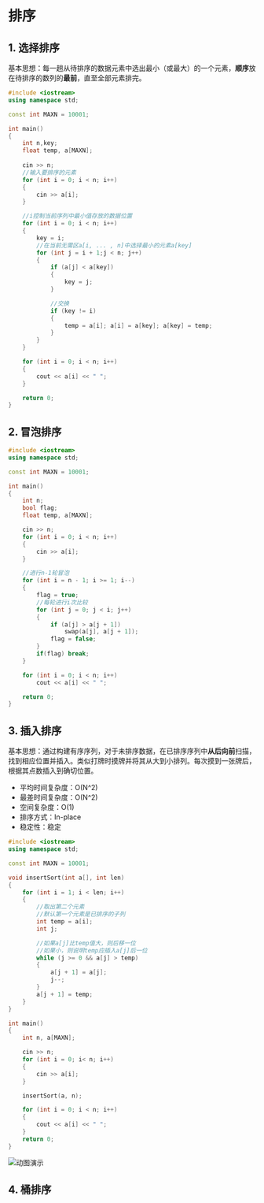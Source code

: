 # 排序

## 1. 选择排序
基本思想：每一趟从待排序的数据元素中选出最小（或最大）的一个元素，**顺序**放在待排序的数列的**最前**，直至全部元素排完。
```c++
#include <iostream>
using namespace std;

const int MAXN = 10001;

int main()
{
    int n,key;
    float temp, a[MAXN];
    
    cin >> n;
    //输入要排序的元素
    for (int i = 0; i < n; i++)
    {
        cin >> a[i];
    }

    //i控制当前序列中最小值存放的数据位置
    for (int i = 0; i < n; i++)
    {
        key = i;
        //在当前无需区a[i, ... , n]中选择最小的元素a[key]
        for (int j = i + 1;j < n; j++)
        {
            if (a[j] < a[key])
            {
                key = j;
            }

            //交换
            if (key != i)
            {
                temp = a[i]; a[i] = a[key]; a[key] = temp;
            }
        }
    }

    for (int i = 0; i < n; i++)
    {
        cout << a[i] << " ";
    }

    return 0;
}
```

## 2. 冒泡排序
```c++
#include <iostream>
using namespace std;

const int MAXN = 10001;

int main()
{
    int n;
    bool flag;
    float temp, a[MAXN];

    cin >> n;
    for (int i = 0; i < n; i++)
    {
        cin >> a[i];
    }

    //进行n-1轮冒泡
    for (int i = n - 1; i >= 1; i--)
    {   
        flag = true;
        //每轮进行i次比较
        for (int j = 0; j < i; j++)
        {
            if (a[j] > a[j + 1])
                swap(a[j], a[j + 1]);
            flag = false;
        }
        if(flag) break;
    }

    for (int i = 0; i < n; i++)
        cout << a[i] << " ";

    return 0;
}
```

## 3. 插入排序
基本思想：通过构建有序序列，对于未排序数据，在已排序序列中**从后向前**扫描，找到相应位置并插入。类似打牌时摸牌并将其从大到小排列。每次摸到一张牌后，根据其点数插入到确切位置。

* 平均时间复杂度：O(N^2)
* 最差时间复杂度：O(N^2)
* 空间复杂度：O(1)
* 排序方式：In-place
* 稳定性：稳定

```c++
#include <iostream>
using namespace std;

const int MAXN = 10001;

void insertSort(int a[], int len)
{
    for (int i = 1; i < len; i++)
    {
        //取出第二个元素
        //默认第一个元素是已排序的子列
        int temp = a[i];
        int j;

        //如果a[j]比temp值大，则后移一位
        //如果小，则说明temp应插入a[j]后一位
        while (j >= 0 && a[j] > temp)
        {
            a[j + 1] = a[j];
            j--;
        }
        a[j + 1] = temp;
    }
}

int main()
{
    int n, a[MAXN];

    cin >> n;
    for (int i = 0; i< n; i++)
    {
        cin >> a[i];
    }

    insertSort(a, n);

    for (int i = 0; i < n; i++)
    {
        cout << a[i] << " ";
    }
    return 0;
}
```
![动图演示](https://pic3.zhimg.com/v2-91b76e8e4dab9b0cad9a017d7dd431e2_b.webp)

## 4. 桶排序
